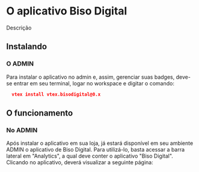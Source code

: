 # O aplicativo Biso Digital

Descrição

## Instalando

### O ADMIN

Para instalar o aplicativo no admin e, assim, gerenciar suas badges, deve-se entrar em seu terminal, logar no workspace e digitar o comando:

```json
  vtex install vtex.bisodigital@0.x
```

## O funcionamento

### No ADMIN

Após instalar o aplicativo em sua loja, já estará disponível em seu ambiente ADMIN o aplicativo de Biso Digital.
Para utilizá-lo, basta acessar a barra lateral em "Analytics", a qual deve conter o aplicativo "Biso Digital".
Clicando no aplicativo, deverá visualizar a seguinte página:

```
